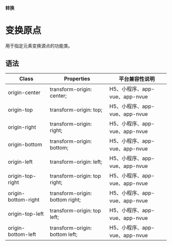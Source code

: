 #### <span class="text-lg text-gray-500 font-normal">转换</span>

<div class="w-screen"></div>

# 变换原点
<a-typography-text>
    用于指定元素变换源点的功能类。
</a-typography-text>

<CssPrefix />

## 语法
| Class | Properties | 平台兼容性说明
| --- | --- | ---
| <a-link status="success">origin-center</a-link> | <a-link>transform-origin: center;</a-link> | H5、小程序、app-vue、app-nvue
| <a-link status="success">origin-top</a-link> | <a-link>transform-origin: top;</a-link> | H5、小程序、app-vue、app-nvue
| <a-link status="success">origin-right</a-link> | <a-link>transform-origin: right;</a-link> | H5、小程序、app-vue、app-nvue
| <a-link status="success">origin-bottom</a-link> | <a-link>transform-origin: bottom;</a-link> | H5、小程序、app-vue、app-nvue
| <a-link status="success">origin-left</a-link> | <a-link>transform-origin: left;</a-link> | H5、小程序、app-vue、app-nvue
| <a-link status="success">origin-top-right</a-link> | <a-link>transform-origin: top right;</a-link> | H5、小程序、app-vue、app-nvue
| <a-link status="success">origin-bottom-right</a-link> | <a-link>transform-origin: bottom right;</a-link> | H5、小程序、app-vue、app-nvue
| <a-link status="success">origin-top-left</a-link> | <a-link>transform-origin: top left;</a-link> | H5、小程序、app-vue、app-nvue
| <a-link status="success">origin-bottom-left</a-link> | <a-link>transform-origin: bottom left;</a-link> | H5、小程序、app-vue、app-nvue